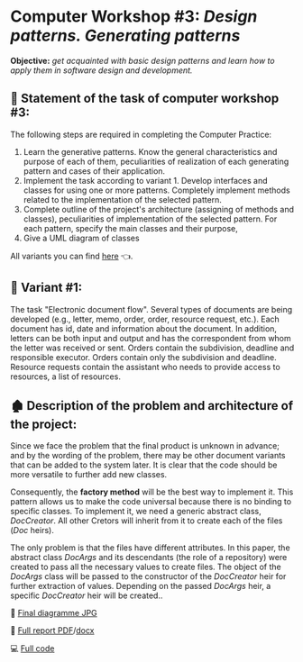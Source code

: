 # **Computer Workshop #3:** *Design patterns. Generating patterns*
**Objective:** *get acquainted with basic design patterns and learn how to apply them in software design and development.*

## :brain: Statement of the task of computer workshop #3:
The following steps are required in completing the Computer Practice:
1) Learn the generative patterns. Know the general characteristics and purpose of each of them, peculiarities of realization of each generating pattern and cases of their application.
2) Implement the task according to variant 1. Develop interfaces and classes for using one or more patterns. Completely implement methods related to the implementation of the selected pattern.
3) Complete outline of the project's architecture (assigning of methods and classes), peculiarities of implementation of the selected pattern. For each pattern, specify the main classes and their purpose,
4) Give a UML diagram of classes

All variants you can find [here](https://github.com/MilaHalko/C4_.NET/blob/Lab3/Reports%26Variants/AllVariants3.pdf) :point_left:.

## :eyes: Variant #1:
The task "Electronic document flow". Several types of documents are being developed (e.g., letter, memo, order, order, resource request, etc.). Each document has id, date and information about the document. In addition, letters can be both input and output and has the correspondent from whom the letter was received or sent. Orders contain the subdivision, deadline and responsible executor. Orders contain only the subdivision and deadline. Resource requests contain the assistant who needs to provide access to resources, a list of resources.

## :derelict_house: Description of the problem and architecture of the project:
Since we face the problem that the final product is unknown in advance; and by the wording of the problem, there may be other document variants that can be added to the system later. It is clear that the code should be more versatile to further add new classes.

Consequently, the **factory method** will be the best way to implement it. This pattern allows us to make the code universal because there is no binding to specific classes. To implement it, we need a generic abstract class, *DocCreator*. All other Cretors will inherit from it to create each of the files (*Doc* heirs).

The only problem is that the files have different attributes. In this paper, the abstract class *DocArgs* and its descendants (the role of a repository) were created to pass all the necessary values to create files. The object of the *DocArgs* class will be passed to the constructor of the *DocCreator* heir for further extraction of values. Depending on the passed *DocArgs* heir, a specific *DocCreator* heir will be created..

:art: [Final diagramme JPG](https://github.com/MilaHalko/C4_.NET/blob/Lab3/Diagrams/Docs.jpg)

:memo: [Full report PDF](https://github.com/MilaHalko/C4_.NET/blob/Lab3/Reports%26Variants/Lab3.pdf)/[docx](https://github.com/MilaHalko/C4_.NET/blob/Lab3/Reports%26Variants/Lab3.docx)

:computer: [Full code](https://github.com/MilaHalko/C4_.NET/tree/Lab3/Lab3/Lab3) 
